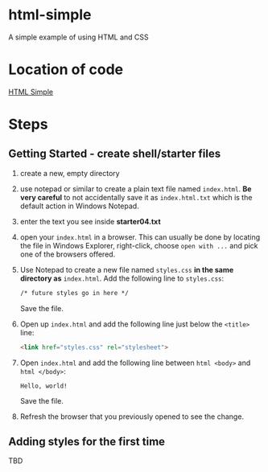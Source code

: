 # html-simple
A simple example of using HTML and CSS
# Location of code
[HTML Simple](https://github.com/fmorriso/html-simple)
# Steps
## Getting Started - create shell/starter files
1.  create a new, empty directory
1.  use notepad or similar to create a plain text file named ```index.html```. **Be very careful** to not accidentally save it as ```index.html.txt``` which is the default action in Windows Notepad. 
1.  enter the text you see inside __**starter04.txt**__
1. open your ```index.html``` in a browser.  This can usually be done by locating the file in Windows Explorer, right-click, choose ```open with ...``` and pick one of the browsers offered.
1. Use Notepad to create a new file named ```styles.css``` __in the same directory as__ ```index.html```.  Add the following line to ```styles.css```:
   ```HTML
   /* future styles go in here */
   ```
   Save the file.
1. Open up ```index.html``` and add the following line just below the ```<title>``` line:
   ```HTML
   <link href="styles.css" rel="stylesheet">
   ```
1. Open ```index.html``` and add the following line between ```html <body>``` and ```html </body>```:
   
   ```
   Hello, world!
   ```
   Save the file.
2. Refresh the browser that you previously opened to see the change.

## Adding styles for the first time
TBD

